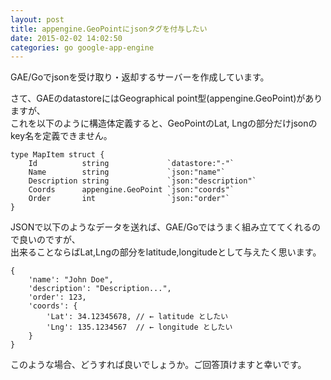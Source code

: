 ```yaml
---
layout: post
title: appengine.GeoPointにjsonタグを付与したい
date: 2015-02-02 14:02:50
categories: go google-app-engine
---
```

<p>GAE/Goでjsonを受け取り・返却するサーバーを作成しています。</p>

<p>さて、GAEのdatastoreにはGeographical point型(appengine.GeoPoint)がありますが、<br>
これを以下のように構造体定義すると、GeoPointのLat, Lngの部分だけjsonのkey名を定義できません。</p>

```
type MapItem struct {
    Id          string             `datastore:"-"`
    Name        string             `json:"name"`
    Description string             `json:"description"`
    Coords      appengine.GeoPoint `json:"coords"`
    Order       int                `json:"order"`
}
```

<p>JSONで以下のようなデータを送れば、GAE/Goではうまく組み立ててくれるので良いのですが、<br>
出来ることならばLat,Lngの部分をlatitude,longitudeとして与えたく思います。</p>

```
{
    'name': "John Doe",
    'description': "Description...",
    'order': 123,
    'coords': {
        'Lat': 34.12345678, // ← latitude としたい
        'Lng': 135.1234567  // ← longitude としたい
    }
}
```

<p>このような場合、どうすれば良いでしょうか。ご回答頂けますと幸いです。</p>
